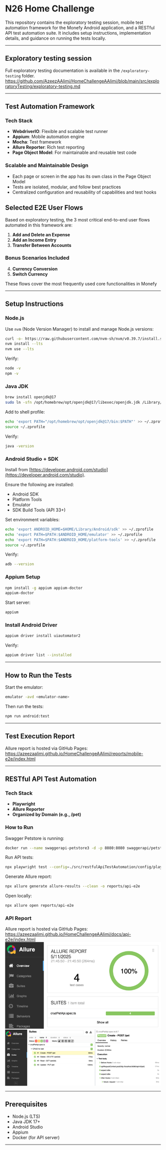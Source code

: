 # N26 Home Challenge

This repository contains the exploratory testing session, mobile test automation framework for the Monefy Android application, and a RESTful API test automation suite. It includes setup instructions, implementation details, and guidance on running the tests locally.

---

## Exploratory testing session
Full exploratory testing documentation is available in the `/exploratory-testing` folder.
https://github.com/AzeezAAlimi/HomeChallengeAAlimi/blob/main/src/exploratoryTesting/exploratory-testing.md

---

## Test Automation Framework

### Tech Stack
- **WebdriverIO**: Flexible and scalable test runner
- **Appium**: Mobile automation engine
- **Mocha**: Test framework
- **Allure Reporter**: Rich test reporting
- **Page Object Model**: For maintainable and reusable test code

### Scalable and Maintainable Design
- Each page or screen in the app has its own class in the Page Object Model
- Tests are isolated, modular, and follow best practices
- Centralized configuration and reusability of capabilities and test hooks

## Selected E2E User Flows

Based on exploratory testing, the 3 most critical end-to-end user flows automated in this framework are:

1. **Add and Delete an Expense**
2. **Add an Income Entry**
3. **Transfer Between Accounts**

### Bonus Scenarios Included

4. **Currency Conversion**
5. **Switch Currency**

These flows cover the most frequently used core functionalities in Monefy

---

## Setup Instructions

### Node.js
Use `nvm` (Node Version Manager) to install and manage Node.js versions:

```bash
curl -o- https://raw.githubusercontent.com/nvm-sh/nvm/v0.39.7/install.sh | bash
nvm install --lts
nvm use --lts
```

Verify:
```bash
node -v
npm -v
```

### Java JDK

```bash
brew install openjdk@17
sudo ln -sfn /opt/homebrew/opt/openjdk@17/libexec/openjdk.jdk /Library/Java/JavaVirtualMachines/openjdk-17.jdk
```

Add to shell profile:
```bash
echo 'export PATH="/opt/homebrew/opt/openjdk@17/bin:$PATH"' >> ~/.zprofile
source ~/.zprofile
```

Verify:
```bash
java -version
```

### Android Studio + SDK

Install from [https://developer.android.com/studio](https://developer.android.com/studio).

Ensure the following are installed:
- Android SDK
- Platform Tools
- Emulator
- SDK Build Tools (API 33+)

Set environment variables:
```bash
echo 'export ANDROID_HOME=$HOME/Library/Android/sdk' >> ~/.zprofile
echo 'export PATH=$PATH:$ANDROID_HOME/emulator' >> ~/.zprofile
echo 'export PATH=$PATH:$ANDROID_HOME/platform-tools' >> ~/.zprofile
source ~/.zprofile
```

Verify:
```bash
adb --version
```

### Appium Setup

```bash
npm install -g appium appium-doctor
appium-doctor
```

Start server:
```bash
appium
```

### Install Android Driver
```bash
appium driver install uiautomator2
```

Verify:
```bash
appium driver list --installed
```

---

## How to Run the Tests

Start the emulator:
```bash
emulator -avd <emulator-name>
```

Then run the tests:
```bash
npm run android:test
```

---

## Test Execution Report

Allure report is hosted via GitHub Pages:
https://azeezaalimi.github.io/HomeChallengeAAlimi/reports/mobile-e2e/index.html

---

## RESTful API Test Automation

### Tech Stack
- **Playwright**
- **Allure Reporter**
- **Organized by Domain (e.g., /pet)**

### How to Run

Swagger Petstore is running:
```bash
docker run --name swaggerapi-petstore3 -d -p 8080:8080 swaggerapi/petstore3:unstable
```

Run API tests:
```bash
npx playwright test --config=./src/restfulApiTestAutomation/config/playwright.config.ts
```

Generate Allure report:
```bash
npx allure generate allure-results --clean -o reports/api-e2e
```

Open locally:
```bash
npx allure open reports/api-e2e
```

### API Report

Allure report is hosted via GitHub Pages:
https://azeezaalimi.github.io/HomeChallengeAAlimi/docs/api-e2e/index.html
![Allure Report 1](src/restfulApiTestAutomation/images/allure-report-api-1.png)  
![Allure Report 2](src/restfulApiTestAutomation/images/allure-report-api-2.png)

---

## Prerequisites

- Node.js (LTS)
- Java JDK 17+
- Android Studio
- Appium
- Docker (for API server)

---